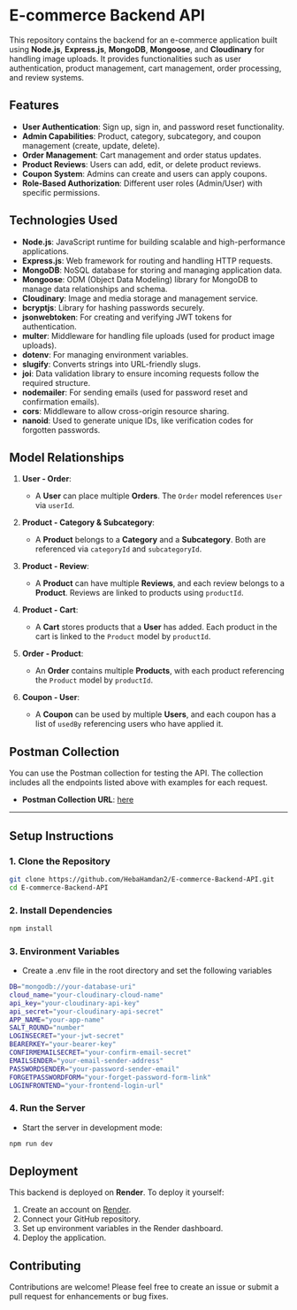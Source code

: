 # E-commerce Backend API

This repository contains the backend for an e-commerce application built using **Node.js**, **Express.js**, **MongoDB**, **Mongoose**, and **Cloudinary** for handling image uploads. It provides functionalities such as user authentication, product management, cart management, order processing, and review systems.

## Features

- **User Authentication**: Sign up, sign in, and password reset functionality.
- **Admin Capabilities**: Product, category, subcategory, and coupon management (create, update, delete).
- **Order Management**: Cart management and order status updates.
- **Product Reviews**: Users can add, edit, or delete product reviews.
- **Coupon System**: Admins can create and users can apply coupons.
- **Role-Based Authorization**: Different user roles (Admin/User) with specific permissions.

## Technologies Used

- **Node.js**: JavaScript runtime for building scalable and high-performance applications.
- **Express.js**: Web framework for routing and handling HTTP requests.
- **MongoDB**: NoSQL database for storing and managing application data.
- **Mongoose**: ODM (Object Data Modeling) library for MongoDB to manage data relationships and schema.
- **Cloudinary**: Image and media storage and management service.
- **bcryptjs**: Library for hashing passwords securely.
- **jsonwebtoken**: For creating and verifying JWT tokens for authentication.
- **multer**: Middleware for handling file uploads (used for product image uploads).
- **dotenv**: For managing environment variables.
- **slugify**: Converts strings into URL-friendly slugs.
- **joi**: Data validation library to ensure incoming requests follow the required structure.
- **nodemailer**: For sending emails (used for password reset and confirmation emails).
- **cors**: Middleware to allow cross-origin resource sharing.
- **nanoid**: Used to generate unique IDs, like verification codes for forgotten passwords.

## Model Relationships

1. **User - Order**:  
   - A **User** can place multiple **Orders**. The `Order` model references `User` via `userId`.
   
2. **Product - Category & Subcategory**:  
   - A **Product** belongs to a **Category** and a **Subcategory**. Both are referenced via `categoryId` and `subcategoryId`.
   
3. **Product - Review**:  
   - A **Product** can have multiple **Reviews**, and each review belongs to a **Product**. Reviews are linked to products using `productId`.

4. **Product - Cart**:  
   - A **Cart** stores products that a **User** has added. Each product in the cart is linked to the `Product` model by `productId`.

5. **Order - Product**:  
   - An **Order** contains multiple **Products**, with each product referencing the `Product` model by `productId`.

6. **Coupon - User**:  
   - A **Coupon** can be used by multiple **Users**, and each coupon has a list of `usedBy` referencing users who have applied it.

## Postman Collection

You can use the Postman collection for testing the API. The collection includes all the endpoints listed above with examples for each request.

- **Postman Collection URL**: [here](https://documenter.getpostman.com/view/28559046/2s9YRB4D3y) 

---
## Setup Instructions

### 1. Clone the Repository
```bash
git clone https://github.com/HebaHamdan2/E-commerce-Backend-API.git
cd E-commerce-Backend-API
```
### 2. Install Dependencies
```bash
npm install
```
### 3. Environment Variables
 - Create a .env file in the root directory and set the following variables
```bash
DB="mongodb://your-database-uri"
cloud_name="your-cloudinary-cloud-name"
api_key="your-cloudinary-api-key"
api_secret="your-cloudinary-api-secret"
APP_NAME="your-app-name"
SALT_ROUND="number"
LOGINSECRET="your-jwt-secret"
BEARERKEY="your-bearer-key"
CONFIRMEMAILSECRET="your-confirm-email-secret"
EMAILSENDER="your-email-sender-address"
PASSWORDSENDER="your-password-sender-email"
FORGETPASSWORDFORM="your-forget-password-form-link"
LOGINFRONTEND="your-frontend-login-url"
```
### 4. Run the Server
 - Start the server in development mode:
```bash
npm run dev
```

## Deployment

This backend is deployed on **Render**. To deploy it yourself:

1. Create an account on [Render](https://render.com).
2. Connect your GitHub repository.
3. Set up environment variables in the Render dashboard.
4. Deploy the application.

## Contributing

Contributions are welcome! Please feel free to create an issue or submit a pull request for enhancements or bug fixes.

